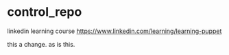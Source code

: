 # control_repo
linkedin learning course https://www.linkedin.com/learning/learning-puppet

this a change.
as is this.
